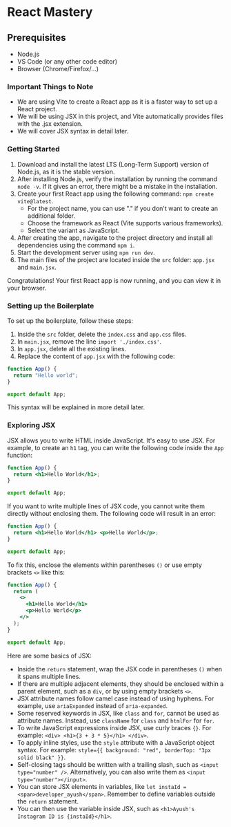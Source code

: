 # React Mastery

## Prerequisites

- Node.js
- VS Code (or any other code editor)
- Browser (Chrome/Firefox/...)

### Important Things to Note

- We are using Vite to create a React app as it is a faster way to set up a React project.
- We will be using JSX in this project, and Vite automatically provides files with the .jsx extension.
- We will cover JSX syntax in detail later.

### Getting Started

1. Download and install the latest LTS (Long-Term Support) version of Node.js, as it is the stable version.
2. After installing Node.js, verify the installation by running the command `node -v`. If it gives an error, there might be a mistake in the installation.
3. Create your first React app using the following command: `npm create vite@latest`.
   - For the project name, you can use "." if you don't want to create an additional folder.
   - Choose the framework as React (Vite supports various frameworks).
   - Select the variant as JavaScript.
4. After creating the app, navigate to the project directory and install all dependencies using the command `npm i`.
5. Start the development server using `npm run dev`.
6. The main files of the project are located inside the `src` folder: `app.jsx` and `main.jsx`.

Congratulations! Your first React app is now running, and you can view it in your browser.

### Setting up the Boilerplate

To set up the boilerplate, follow these steps:

1. Inside the `src` folder, delete the `index.css` and `app.css` files.
2. In `main.jsx`, remove the line `import './index.css'`.
3. In `app.jsx`, delete all the existing lines.
4. Replace the content of `app.jsx` with the following code:

```jsx
function App() {
  return "Hello world";
}

export default App;
```

This syntax will be explained in more detail later.

### Exploring JSX

JSX allows you to write HTML inside JavaScript. It's easy to use JSX. For example, to create an `h1` tag, you can write the following code inside the `App` function:

```jsx
function App() {
  return <h1>Hello World</h1>;
}

export default App;
```

If you want to write multiple lines of JSX code, you cannot write them directly without enclosing them. The following code will result in an error:

```jsx
function App() {
  return <h1>Hello World</h1> <p>Hello World</p>;
}

export default App;
```

To fix this, enclose the elements within parentheses `()` or use empty brackets `<>` like this:

```jsx
function App() {
  return (
    <>
      <h1>Hello World</h1>
      <p>Hello World</p>
    </>
  );
}

export default App;
```

Here are some basics of JSX:

- Inside the `return` statement, wrap the JSX code in parentheses `()` when it spans multiple lines.
- If there are multiple adjacent elements, they should be enclosed within a parent element, such as a `div`, or by using empty brackets `<>`.
- JSX attribute names follow camel case instead of using hyphens. For example, use `ariaExpanded` instead of `aria-expanded`.
- Some reserved keywords in JSX, like `class` and `for`, cannot be used as attribute names. Instead, use `className` for `class` and `htmlFor` for `for`.
- To write JavaScript expressions inside JSX, use curly braces `{}`. For example: `<div> <h1>{3 + 3 * 5}</h1> </div>`.
- To apply inline styles, use the `style` attribute with a JavaScript object syntax. For example: `style={{ background: "red", borderTop: "3px solid black" }}`.
- Self-closing tags should be written with a trailing slash, such as `<input type="number" />`. Alternatively, you can also write them as `<input type="number"></input>`.
- You can store JSX elements in variables, like `let instaId = <span>developer_ayush</span>`. Remember to define variables outside the `return` statement.
- You can then use the variable inside JSX, such as `<h1>Ayush's Instagram ID is {instaId}</h1>`.